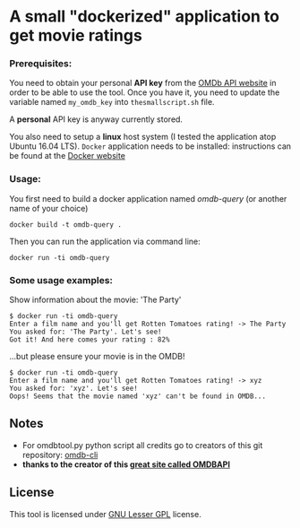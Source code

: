 A small "dockerized" application to get movie ratings
============================================================

### Prerequisites:

You need to obtain your personal **API key** from the [OMDb API
website][omdbapi] in order to be able to use the tool. Once you have it, you
need to update the variable named `my_omdb_key` into `thesmallscript.sh` file.

A **personal** API key is anyway currently stored.

You also need to setup a **linux** host system (I tested the application atop Ubuntu 16.04 LTS). `Docker` application needs to be installed: instructions can be found at the [Docker website][docker]

### Usage:

You first need to build a docker application named *omdb-query* (or another name of your choice)

    docker build -t omdb-query .

Then you can run the application via command line:

    docker run -ti omdb-query

### Some usage examples:

Show information about the movie: 'The Party'

    $ docker run -ti omdb-query
    Enter a film name and you'll get Rotten Tomatoes rating! -> The Party
    You asked for: 'The Party'. Let's see!
    Got it! And here comes your rating : 82%


...but please ensure your movie is in the OMDB!

    $ docker run -ti omdb-query
    Enter a film name and you'll get Rotten Tomatoes rating! -> xyz
    You asked for: 'xyz'. Let's see!
    Oops! Seems that the movie named 'xyz' can't be found in OMDB...


## Notes ##

 - For omdbtool.py python script all credits go to creators of this git repository: [omdb-cli][omdb-cli]
 - **thanks to the creator of this [great site called OMDBAPI][omdbapi]**


## License ##

This tool is licensed under [GNU Lesser GPL][lgpl] license.

[omdbapi]: https://www.omdbapi.com
[docker]: https://docs.docker.com/install/
[omdb-cli]: https://github.com/bgr/omdb-cli/
[lgpl]: https://www.gnu.org/licenses/lgpl-3.0.html